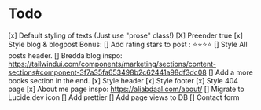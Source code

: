 # Todo

[x] Default styling of texts (Just use "prose" class!)
[X] Preender true
[x] Style blog & blogpost
    Bonus:
    [] Add rating stars to post : ⭐⭐⭐⭐
    [] Style All posts header.
    [] Bredda blog inspo: <https://tailwindui.com/components/marketing/sections/content-sections#component-3f7a35fa653498b2c62441a98df3dc08>
    [] Add a more books section in the end.
[x] Style header
[x] Style footer
[x] Style 404 page
[x] About me page inspo: <https://aliabdaal.com/about/>
[] Migrate to Lucide.dev icon
[] Add prettier
[] Add page views to DB
[] Contact form
